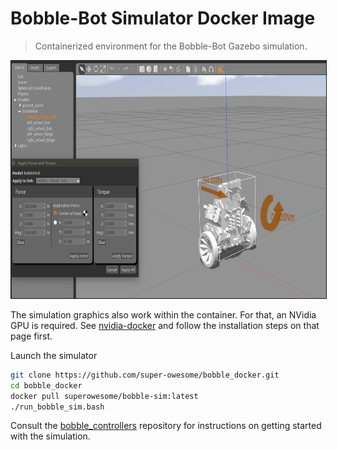 # Bobble-Bot Simulator Docker Image
> Containerized environment for the Bobble-Bot Gazebo simulation.


<a href="http://www.youtube.com/watch?feature=player_embedded&v=hS7kfhN-8V8" 
target="_blank"><img src="imgs/BobbleBotGazebo.png" 
alt="BobbleBot Simulation" width="840" height="380" border="1" /></a>


The simulation graphics also work within the container. For that,  an NVidia GPU 
is required.
See [nvidia-docker](https://github.com/NVIDIA/nvidia-docker) and follow the installation 
steps on that page first.


Launch the simulator 
```sh
git clone https://github.com/super-owesome/bobble_docker.git
cd bobble_docker
docker pull superowesome/bobble-sim:latest
./run_bobble_sim.bash
```

Consult the [bobble_controllers](https://github.com/super-owesome/bobble_controllers) repository for instructions
on getting started with the simulation.
